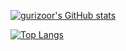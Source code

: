 [![gurizoor's GitHub stats](https://github-readme-stats.vercel.app/api?username=gurizoor&theme=vue-dark&show_icons=true)](https://github.com/gurizoor/github-readme-stats)

[![Top Langs](https://github-readme-stats.vercel.app/api/top-langs/?username=gurizoor&theme=vue-dark&show_icons=true&layout=compact)](https://github.com/gurizoor/github-readme-stats)
